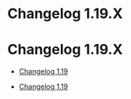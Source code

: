 <!-- TRANSLATED by md-translate -->
# Changelog 1.19.X

# Changelog 1.19.X

* [Changelog 1.19](changelog-1.19.md)

* [Changelog 1.19](changelog-1.19.md)
